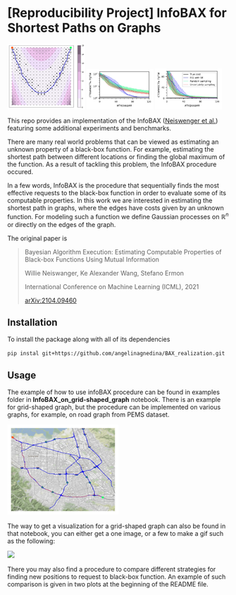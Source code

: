 # [Reproducibility Project] InfoBAX for Shortest Paths on Graphs
<p float="left">
    <img src="images/image_Bax_120.png" width="35%"/>
    <img src="images/comparison_with_other_strategies_log_scale.jpg" width="30%" />
    <img src="images/comparison_with_other_strategies.jpg" width="30%" />     
</p>

This repo provides an implementation of the InfoBAX ([Neiswenger et al.](https://arxiv.org/abs/2104.09460)) featuring some additional experiments and benchmarks.

There are many real world problems that can be viewed as estimating an unknown property of a black-box function. For example, estimating the shortest path between different locations or finding the global maximum of the function. As a result of tackling this problem, the InfoBAX procedure occured.

In a few words, InfoBAX is the procedure that sequentially finds the most effective requests to the black-box function in order to evaluate some of its computable properties. In this work we are interested in estimating the shortest path in graphs, where the edges have costs given by an unknown function. For modeling such a function we define Gaussian processes on $\mathbb{R}^n$ or directly on the edges of the graph.

The original paper is

>Bayesian Algorithm Execution: Estimating Computable Properties of Black-box Functions Using Mutual Information
>
>Willie Neiswanger, Ke Alexander Wang, Stefano Ermon
>
>International Conference on Machine Learning (ICML), 2021
>
>[arXiv:2104.09460](https://arxiv.org/abs/2104.09460)

## Installation
To install the package along with all of its dependencies

`pip instal git+https://github.com/angelinagnedina/BAX_realization.git`

## Usage
The example of how to use infoBAX procedure can be found in examples folder in **InfoBAX_on_grid-shaped_graph** notebook. There is an example for grid-shaped graph, but the procedure can be implemented on various graphs, for example, on road graph from PEMS dataset. 

<img src="images/Estimated_shortest_path.jpg" width ="50%">

The way to get a visualization for a grid-shaped graph can also be found in that notebook, you can either get a one image, or a few to make a gif such as the following:

<img src="images/visualization_of_infoBAX.gif"/>

There you may also find a procedure to compare different strategies for finding new positions to request to black-box function. An example of such comparison is given in two plots at the beginning of the README file.
